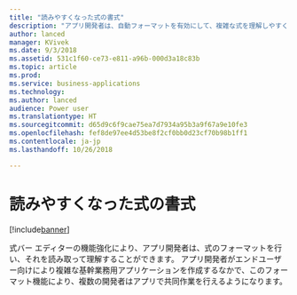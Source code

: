 ```yaml
---
title: "読みやすくなった式の書式"
description: "アプリ開発者は、自動フォーマットを有効にして、複雑な式を理解しやすくできます"
author: lanced
manager: KVivek
ms.date: 9/3/2018
ms.assetid: 531c1f60-ce73-e811-a96b-000d3a18c83b
ms.topic: article
ms.prod: 
ms.service: business-applications
ms.technology: 
ms.author: lanced
audience: Power user
ms.translationtype: HT
ms.sourcegitcommit: d65d9c6f9cae75ea7d7934a95b3a9f67a9e10fe3
ms.openlocfilehash: fef8de97ee4d53be8f2cf0bb0d23cf70b98b1ff1
ms.contentlocale: ja-jp
ms.lasthandoff: 10/26/2018

---
```

# <a name="formula-formatting-easier-to-read"></a>読みやすくなった式の書式


[!include[banner](../../includes/banner.md)]

式バー エディターの機能強化により、アプリ開発者は、式のフォーマットを行い、それを読み取って理解することができます。 アプリ開発者がエンドユーザー向けにより複雑な基幹業務用アプリケーションを作成するなかで、このフォーマット機能により、複数の開発者はアプリで共同作業を行えるようになります。

